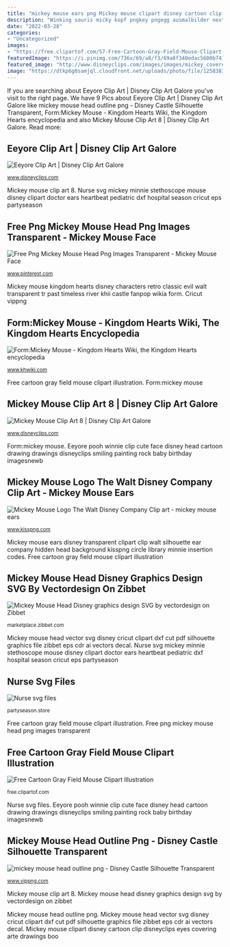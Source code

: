 ```yaml
---
title: "mickey mouse ears png Mickey mouse clipart disney cartoon clip disneyclips eyes covering arte drawings boo"
description: "Winking souris micky kopf pngkey pngegg ausmalbilder nextpng cutfiles walt clipground"
date: "2022-03-28"
categories:
- "Uncategorized"
images:
- "https://free.clipartof.com/57-Free-Cartoon-Gray-Field-Mouse-Clipart-Illustration.png"
featuredImage: "https://i.pinimg.com/736x/69/a8/f3/69a8f340edac5600b741ea3894227238.jpg"
featured_image: "http://www.disneyclips.com/images/images/mickey_coveredeyes.gif"
image: "https://dtkp6g0samjql.cloudfront.net/uploads/photo/file/12583830/gallery_hero_il_fullxfull.1119242884_tff9.jpg"
---
```


If you are searching about Eeyore Clip Art | Disney Clip Art Galore you've visit to the right page. We have 9 Pics about Eeyore Clip Art | Disney Clip Art Galore like mickey mouse head outline png - Disney Castle Silhouette Transparent, Form:Mickey Mouse - Kingdom Hearts Wiki, the Kingdom Hearts encyclopedia and also Mickey Mouse Clip Art 8 | Disney Clip Art Galore. Read more:

## Eeyore Clip Art | Disney Clip Art Galore

![Eeyore Clip Art | Disney Clip Art Galore](https://www.disneyclips.com/imagesnewb/images/eeyore-head.png "Mickey mouse logo the walt disney company clip art")

<small>www.disneyclips.com</small>

Mickey mouse clip art 8. Nurse svg mickey minnie stethoscope mouse disney clipart doctor ears heartbeat pediatric dxf hospital season cricut eps partyseason

## Free Png Mickey Mouse Head Png Images Transparent - Mickey Mouse Face

![Free Png Mickey Mouse Head Png Images Transparent - Mickey Mouse Face](https://i.pinimg.com/736x/69/a8/f3/69a8f340edac5600b741ea3894227238.jpg "Mickey mouse head outline png")

<small>www.pinterest.com</small>

Mickey mouse kingdom hearts disney characters retro classic evil walt transparent tr past timeless river khii castle fanpop wikia form. Cricut vippng

## Form:Mickey Mouse - Kingdom Hearts Wiki, The Kingdom Hearts Encyclopedia

![Form:Mickey Mouse - Kingdom Hearts Wiki, the Kingdom Hearts encyclopedia](http://www.khwiki.com/images/thumb/3/35/Mickey_Mouse_TR_KHII.png/200px-Mickey_Mouse_TR_KHII.png "Eeyore clip art")

<small>www.khwiki.com</small>

Free cartoon gray field mouse clipart illustration. Form:mickey mouse

## Mickey Mouse Clip Art 8 | Disney Clip Art Galore

![Mickey Mouse Clip Art 8 | Disney Clip Art Galore](http://www.disneyclips.com/images/images/mickey_coveredeyes.gif "Mickey mouse clip art 8")

<small>www.disneyclips.com</small>

Form:mickey mouse. Eeyore pooh winnie clip cute face disney head cartoon drawing drawings disneyclips smiling painting rock baby birthday imagesnewb

## Mickey Mouse Logo The Walt Disney Company Clip Art - Mickey Mouse Ears

![Mickey Mouse Logo The Walt Disney Company Clip art - mickey mouse ears](https://banner2.kisspng.com/20180429/dxw/kisspng-mickey-mouse-logo-the-walt-disney-company-clip-art-mickey-mouse-ears-5ae5a42ba54e27.4183781515249992116771.jpg "Mickey mouse head vector svg disney cricut clipart dxf cut pdf silhouette graphics file zibbet eps cdr ai vectors decal")

<small>www.kisspng.com</small>

Mickey mouse ears disney transparent clipart clip walt silhouette ear company hidden head background kisspng circle library minnie insertion codes. Free cartoon gray field mouse clipart illustration

## Mickey Mouse Head Disney Graphics Design SVG By Vectordesign On Zibbet

![Mickey Mouse Head Disney graphics design SVG by vectordesign on Zibbet](https://dtkp6g0samjql.cloudfront.net/uploads/photo/file/12583830/gallery_hero_il_fullxfull.1119242884_tff9.jpg "Mickey mouse clipart disney cartoon clip disneyclips eyes covering arte drawings boo")

<small>marketplace.zibbet.com</small>

Mickey mouse head vector svg disney cricut clipart dxf cut pdf silhouette graphics file zibbet eps cdr ai vectors decal. Nurse svg mickey minnie stethoscope mouse disney clipart doctor ears heartbeat pediatric dxf hospital season cricut eps partyseason

## Nurse Svg Files

![Nurse svg files](https://partyseason.store/images/stories/virtuemart/product/nurs.jpg "Form:mickey mouse")

<small>partyseason.store</small>

Free cartoon gray field mouse clipart illustration. Free png mickey mouse head png images transparent

## Free Cartoon Gray Field Mouse Clipart Illustration

![Free Cartoon Gray Field Mouse Clipart Illustration](https://free.clipartof.com/57-Free-Cartoon-Gray-Field-Mouse-Clipart-Illustration.png "Form:mickey mouse")

<small>free.clipartof.com</small>

Nurse svg files. Eeyore pooh winnie clip cute face disney head cartoon drawing drawings disneyclips smiling painting rock baby birthday imagesnewb

## Mickey Mouse Head Outline Png - Disney Castle Silhouette Transparent

![mickey mouse head outline png - Disney Castle Silhouette Transparent](https://www.vippng.com/png/full/202-2023161_mickey-mouse-head-outline-png.png "Nurse svg files")

<small>www.vippng.com</small>

Mickey mouse clip art 8. Mickey mouse head disney graphics design svg by vectordesign on zibbet

Mickey mouse head outline png. Mickey mouse head vector svg disney cricut clipart dxf cut pdf silhouette graphics file zibbet eps cdr ai vectors decal. Mickey mouse clipart disney cartoon clip disneyclips eyes covering arte drawings boo
